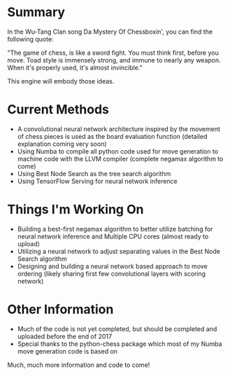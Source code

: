 # Summary

In the Wu-Tang Clan song Da Mystery Of Chessboxin', you can find the following quote:

"The game of chess, is like a sword fight.  You must think first, before you move.  Toad style is immensely strong, and immune to nearly any weapon.  When it's properly used, it's almost invincible."

This engine will embody those ideas.

# Current Methods
- A convolutional neural network architecture inspired by the movement of chess pieces is used as the board evaluation function (detailed explanation coming very soon)
- Using Numba to compile all python code used for move generation to machine code with the LLVM compiler (complete negamax algorithm to come)
- Using Best Node Search as the tree search algorithm
- Using TensorFlow Serving for neural network inference


# Things I'm Working On
- Building a best-first negamax algorithm to better utilize batching for neural network inference and Multiple CPU cores (almost ready to upload)
- Utilizing a neural network to adjust separating values in the Best Node Search algorithm
- Designing and building a neural network based approach to move ordering (likely sharing first few convolutional layers with scoring network)

# Other Information
- Much of the code is not yet completed, but should be completed and uploaded before the end of 2017
- Special thanks to the python-chess package which most of my Numba move generation code is based on

Much, much more information and code to come!